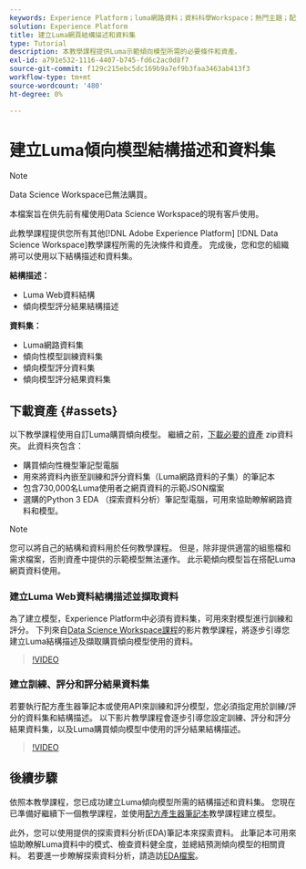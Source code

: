 ```yaml
---
keywords: Experience Platform；luma網路資料；資料科學Workspace；熱門主題；配方；示範資料；示範網路資料；luma資料
solution: Experience Platform
title: 建立Luma網頁結構描述和資料集
type: Tutorial
description: 本教學課程提供Luma示範傾向模型所需的必要條件和資產。
exl-id: a791e532-1116-4407-b745-fd6c2ac0d8f7
source-git-commit: f129c215ebc5dc169b9a7ef9b3faa3463ab413f3
workflow-type: tm+mt
source-wordcount: '480'
ht-degree: 0%

---
```


# 建立Luma傾向模型結構描述和資料集

>[!NOTE]
>
>Data Science Workspace已無法購買。
>
>本檔案旨在供先前有權使用Data Science Workspace的現有客戶使用。

此教學課程提供您所有其他[!DNL Adobe Experience Platform] [!DNL Data Science Workspace]教學課程所需的先決條件和資產。 完成後，您和您的組織將可以使用以下結構描述和資料集。

**結構描述：**

- Luma Web資料結構
- 傾向模型評分結果結構描述

**資料集：**

- Luma網路資料集
- 傾向性模型訓練資料集
- 傾向模型評分資料集
- 傾向模型評分結果資料集

## 下載資產 {#assets}

以下教學課程使用自訂Luma購買傾向模型。 繼續之前，[下載必要的資產](https://experienceleague.adobe.com/docs/platform-learn/assets/DSW-course-sample-assets.zip) zip資料夾。 此資料夾包含：

- 購買傾向性機型筆記型電腦
- 用來將資料內嵌至訓練和評分資料集（Luma網路資料的子集）的筆記本
- 包含730,000名Luma使用者之網頁資料的示範JSON檔案
- 選購的Python 3 EDA （探索資料分析）筆記型電腦，可用來協助瞭解網路資料和模型。

>[!NOTE]
>
> 您可以將自己的結構和資料用於任何教學課程。 但是，除非提供適當的組態檔和需求檔案，否則資產中提供的示範模型無法運作。 此示範傾向模型旨在搭配Luma網頁資料使用。

### 建立Luma Web資料結構描述並擷取資料

為了建立模型，Experience Platform中必須有資料集，可用來對模型進行訓練和評分。 下列來自[Data Science Workspace課程](https://experienceleague.adobe.com/?recommended=ExperiencePlatform-U-1-2021.1.dsw)的影片教學課程，將逐步引導您建立Luma結構描述及擷取購買傾向模型使用的資料。

>[!VIDEO](https://video.tv.adobe.com/v/333312)

### 建立訓練、評分和評分結果資料集

若要執行配方產生器筆記本或使用API來訓練和評分模型，您必須指定用於訓練/評分的資料集和結構描述。 以下影片教學課程會逐步引導您設定訓練、評分和評分結果資料集，以及Luma購買傾向模型中使用的評分結果結構描述。

>[!VIDEO](https://video.tv.adobe.com/v/333426)

## 後續步驟

依照本教學課程，您已成功建立Luma傾向模型所需的結構描述和資料集。 您現在已準備好繼續下一個教學課程，並使用[配方產生器筆記本](../jupyterlab/create-a-model.md)教學課程建立模型。

此外，您可以使用提供的探索資料分析(EDA)筆記本來探索資料。 此筆記本可用來協助瞭解Luma資料中的模式、檢查資料健全度，並總結預測傾向模型的相關資料。 若要進一步瞭解探索資料分析，請造訪[EDA檔案](../jupyterlab/eda-notebook.md)。
